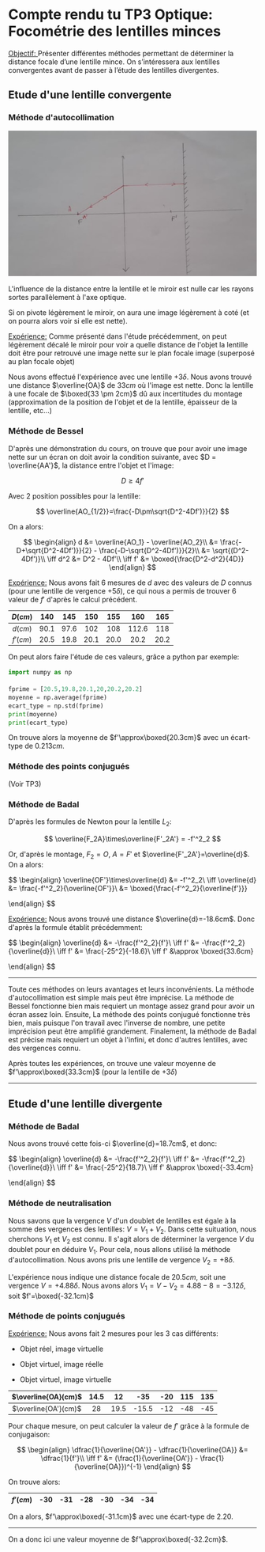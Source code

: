 # Compte rendu tu TP3 Optique: Focométrie des lentilles minces

<u>Objectif: </u> Présenter différentes méthodes permettant de déterminer la distance focale d’une lentille mince. On s’intéressera aux lentilles convergentes avant de passer à l’étude des lentilles divergentes.

## Etude d'une lentille convergente

### Méthode d'autocollimation

![a](autocollimation.png)

L'influence de la distance entre la lentille et le miroir est nulle car les rayons sortes parallèlement à l'axe optique.

Si on pivote légèrement le miroir, on aura une image légèrement à coté (et on pourra alors voir si elle est nette).

<u>Expérience:</u> Comme présenté dans l'étude précédemment, on peut légèrement décalé le miroir pour voir a quelle distance de l'objet la lentille doit être pour retrouvé une image nette sur le plan focale image (superposé au plan focale objet)

Nous avons effectué l'expérience avec une lentille $+3\delta$. Nous avons trouvé une distance $\overline{OA}$ de $33cm$ où l'image est nette. Donc la lentille à une focale de $\boxed{33 \pm 2cm}$ dû aux incertitudes du montage (approximation de la position de l'objet et de la lentille, épaisseur de la lentille, etc...)

### Méthode de Bessel

D'après une démonstration du cours, on trouve que pour avoir une image nette sur un écran on doit avoir la condition suivante, avec $D = \overline{AA'}$, la distance entre l'objet et l'image:

$$
D \ge 4f'
$$

Avec 2 position possibles pour la lentille:

$$
\overline{AO_{1/2}}=\frac{-D\pm\sqrt{D^2-4Df')}}{2}
$$

On a alors:

$$
\begin{align}
d &= \overline{AO_1} - \overline{AO_2}\\
&= \frac{-D+\sqrt{D^2-4Df')}}{2} - \frac{-D-\sqrt{D^2-4Df')}}{2}\\
&= \sqrt{(D^2-4Df')}\\
\iff d^2 &= D^2 - 4Df'\\
\iff f' &= \boxed{\frac{D^2-d^2}{4D}}
\end{align}
$$

<u>Expérience:</u> Nous avons fait 6 mesures de $d$ avec des valeurs de $D$ connus (pour une lentille de vergence $+5\delta$), ce qui nous a permis de trouver 6 valeur de $f'$ d'après le calcul précédent.

| $D(cm)$  | 140  | 145  | 150  | 155  | 160   | 165  |
|:--------:|:----:|:----:|:----:|:----:|:-----:|:----:|
| $d(cm)$  | 90.1 | 97.6 | 102  | 108  | 112.6 | 118  |
| $f'(cm)$ | 20.5 | 19.8 | 20.1 | 20.0 | 20.2  | 20.2 |

On peut alors faire l'étude de ces valeurs, grâce a python par exemple:

```python
import numpy as np

fprime = [20.5,19.8,20.1,20,20.2,20.2]
moyenne = np.average(fprime)
ecart_type = np.std(fprime)
print(moyenne)
print(ecart_type)
```

On trouve alors la moyenne de $f'\approx\boxed{20.3cm}$ avec un écart-type de $0.213cm$.

### Méthode des points conjugués

(Voir TP3)

### Méthode de Badal

D'après les formules de Newton pour la lentille $L_2$:

$$
\overline{F_2A}\times\overline{F'_2A'} = -f'^2_2
$$

Or, d'après le montage, $F_2=O$, $A=F'$ et $\overline{F'_2A'}=\overline{d}$. On a alors:

$$
\begin{align}
\overline{OF'}\times\overline{d} &= -f'^2_2\\
\iff \overline{d} &= \frac{-f'^2_2}{\overline{OF'}}\\
                  &= \boxed{\frac{-f'^2_2}{\overline{f'}}}

\end{align}
$$

<u>Expérience:</u> Nous avons trouvé une distance $\overline{d}=-18.6cm$. Donc d'après la formule établit précédemment:

$$
\begin{align}
\overline{d} &= -\frac{f'^2_2}{f'}\\
\iff f' &= -\frac{f'^2_2}{\overline{d}}\\
\iff f' &= \frac{-25^2}{-18.6}\\
\iff f' &\approx \boxed{33.6cm}

\end{align}
$$

---

Toute ces méthodes on leurs avantages et leurs inconvénients. La méthode d'autocollimation est simple mais peut être imprécise. La méthode de Bessel fonctionne bien mais requiert un montage assez grand pour avoir un écran assez loin. Ensuite, La méthode des points conjugué fonctionne très bien, mais puisque l'on travail avec l'inverse de nombre, une petite imprécision peut être amplifié grandement. Finalement, la méthode de Badal est précise mais requiert un objet à l'infini, et donc d'autres lentilles, avec des vergences connu.

Après toutes les expériences, on trouve une valeur moyenne de $f'\approx\boxed{33.3cm}$ (pour la lentille de $+3\delta$)

---

## Etude d'une lentille divergente

### Méthode de Badal

Nous avons trouvé cette fois-ci $\overline{d}=18.7cm$, et donc:

$$
\begin{align}
\overline{d} &= -\frac{f'^2_2}{f'}\\
\iff f' &= -\frac{f'^2_2}{\overline{d}}\\
\iff f' &= \frac{-25^2}{18.7}\\
\iff f' &\approx \boxed{-33.4cm}

\end{align}
$$

### Méthode de neutralisation

Nous savons que la vergence $V$ d'un doublet de lentilles est égale à la somme des vergences des lentilles: $V = V_1 + V_2$. Dans cette suituation, nous cherchons $V_1$ et  $V_2$ est connu. Il s'agit alors de déterminer la vergence $V$ du doublet pour en déduire $V_1$. Pour cela, nous allons utilisé la méthode d'autocollimation. Nous avons pris une lentille de vergence $V_2=+8\delta$.

L'expérience nous indique une distance focale de $20.5cm$, soit une vergence $V=+4.88\delta$. Nous avons alors $V_1 = V - V_2 = 4.88- 8 =-3.12\delta$, soit $f'=\boxed{-32.1cm}$

### Méthode de points conjugués

<u>Expérience:</u> Nous avons fait 2 mesures pour les 3 cas différents:

- Objet réel, image virtuelle

- Objet virtuel, image réelle

- Objet virtuel, image virtuelle

| $\overline{OA}(cm)$  | 14.5 | 12   | -35   | -20 | 115 | 135 |
|:--------------------:|:----:|:----:|:-----:|:---:|:---:|:---:|
| $\overline{OA'}(cm)$ | 28   | 19.5 | -15.5 | -12 | -48 | -45 |

Pour chaque mesure, on peut calculer la valeur de $f'$ grâce à la formule de conjugaison:

$$
\begin{align}
\dfrac{1}{\overline{OA'}} - \dfrac{1}{\overline{OA}} &= \dfrac{1}{f'}\\
\iff f' &= (\frac{1}{\overline{OA'}} - \frac{1}{\overline{OA}})^{-1}
\end{align}
$$

On trouve alors:

| $f'(cm)$ | -30 | -31 | -28 | -30 | -34 | -34 |
|:--------:|:---:|:---:|:---:|:---:|:---:|:---:|

On a alors, $f'\approx\boxed{-31.1cm}$ avec une écart-type de $2.20$.

---

On a donc ici une valeur moyenne de $f'\approx\boxed{-32.2cm}$.
